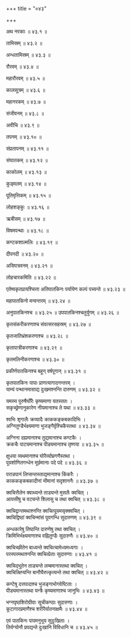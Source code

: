 +++
title = "०४३"

+++

अथ नरकाः ॥ ४३.१ ॥

तामिस्रम् ॥ ४३.२ ॥

अन्धतामिस्रम् ॥ ४३.३ ॥

रौरवम् ॥ ४३.४ ॥

महारौरवम् ॥ ४३.५ ॥

कालसूत्रम् ॥ ४३.६ ॥

महानरकम् ॥ ४३.७ ॥

संजीवनम् ॥ ४३.८ ॥

अवीचि ॥ ४३.९ ॥

तपनम् ॥ ४३.१० ॥

संप्रतापनम् ॥ ४३.११ ॥

संघातकम् ॥ ४३.१२ ॥

काकोलम् ॥ ४३.१३ ॥

कुड्मलम् ॥ ४३.१४ ॥

पूतिमृत्तिकम् ॥ ४३.१५ ॥

लोहशङ्कुः ॥ ४३.१६ ॥

ऋबीसम् ॥ ४३.१७ ॥

विषमपन्थाः ॥ ४३.१८ ॥

कण्टकशाल्मलिः ॥ ४३.१९ ॥

दीपनदी ॥ ४३.२० ॥

असिपत्रवनम् ॥ ४३.२१ ॥

लोहचारकमिति ॥ ४३.२२ ॥

एतेष्वकृतप्रायश्चित्ता अतिपातकिनः पर्यायेण कल्पं पच्यन्ते ॥ ४३.२३ ॥

महापातकिनो मन्वन्तरम् ॥ ४३.२४ ॥

अनुपातकिनश्च ॥ ४३.२५ ॥
उपपातकिनश्चतुर्युगम् ॥ ४३.२६ ॥

कृतसंकरीकरणाश्च संवत्सरसहस्रम् ॥ ४३.२७ ॥

कृतजातिभ्रंशकरणाश्च ॥ ४३.२८ ॥

कृतापात्रीकरणाश्च ॥ ४३.२९ ॥

कृतमलिनीकरणाश्च ॥ ४३.३० ॥

प्रकीर्णपातकिनश्च बहून् वर्षपूगान् ॥ ४३.३१ ॥

कृतपातकिनः पापाः प्राणत्यागादनन्तरम्  ।  
याम्यं पन्थानमासाद्य दुःखमश्नन्ति दारुणम्  ॥ ४३.३२ ॥

यमस्य पुरुषैर्घोरैः कृष्यमाणा यतस्ततः  ।  
सकृच्छ्रेणानुकारेण नीयमानाश्च ते यथा  ॥ ४३.३३ ॥

श्वभिः शृगालैः क्रव्यादैः काककङ्कबकादिभिः  ।  
अग्नितुण्डैर्भक्ष्यमाणा भुजङ्गैर्वृश्चिकैस्तथा  ॥ ४३.३४ ॥

अग्निना दह्यमानाश्च तुद्यमानाश्च कण्टकैः  ।  
क्रकचैः पाट्यमानाश्च पीड्यमानाश्च तृष्णया  ॥ ४३.३५ ॥

क्षुधया व्यथमानाश्च घोरैर्व्याघ्रगणैस्तथा  ।  
पूयशोणितगन्धेन मूर्छमानाः पदे पदे  ॥ ४३.३६ ॥

परान्नपानं लिप्सन्तस्ताद्यमानाश्च किंकरैः  ।  
काककङ्कबकादीनां भीमानां सदृशाननैः  ॥ ४३.३७ ॥

क्वचित्तैलेन क्वाथ्यन्ते ताड्यन्ते मुसलैः क्वचित् ।  
आयसीषु च वट्यन्ते शिलासु च तथा क्वचित् ॥ ४३.३८ ॥

क्वचिद्वान्तमथाश्नन्ति क्वचित्पूयमसृक्क्वचित् ।  
क्वचिद्विष्ठां क्वचिन्मांसं पूयगन्धि सुदारुणम्  ॥ ४३.३९ ॥

अन्धकारेषु तिष्ठन्ति दारुणेषु तथा क्वचित् ।  
क्रिमिभिर्भक्ष्यमाणाश्च वह्नितुण्डैः सुदारुणैः  ॥ ४३.४० ॥

क्वचिच्छीतेन बाध्यन्ते क्वचित्चामेध्यमध्यगाः  ।  
परस्परमथाश्नन्ति क्वचित्प्रेताः सुदारुणाः  ॥ ४३.४१ ॥

क्वचिद्भूतेन ताड्यन्ते लम्बमानास्तथा क्वचित् ।  
क्वचित्क्षिप्यन्ति बानौघैरुत्कृत्यन्ते तथा क्वचित् ॥ ४३.४२ ॥

कण्टेषु दत्तपादाश्च भुजङ्गाभोगवेष्टिताः  ।  
पीड्यमानास्तथा यन्त्रैः कृष्यमाणाश्च जानुभिः  ॥ ४३.४३ ॥

भग्नपृष्ठशिरोग्रीवाः सूचीकण्ठाः सुदारुणाः  ।  
कूटागारप्रमाणैश्च शरीरैर्यातनाक्षमैः  ॥ ४३.४४ ॥

एवं पातकिनः पापमनुभूय सुदुःखिताः  ।  
तिर्यग्योनौ प्रपद्यन्ते दुःखानि विविधानि च  ॥ ४३.४५ ॥


